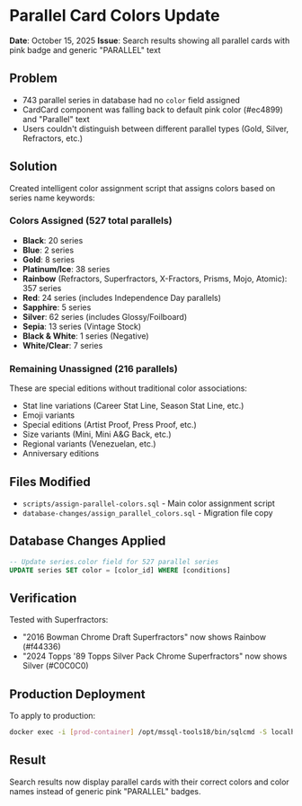 # Parallel Card Colors Update
**Date**: October 15, 2025
**Issue**: Search results showing all parallel cards with pink badge and generic "PARALLEL" text

## Problem
- 743 parallel series in database had no `color` field assigned
- CardCard component was falling back to default pink color (#ec4899) and "Parallel" text
- Users couldn't distinguish between different parallel types (Gold, Silver, Refractors, etc.)

## Solution
Created intelligent color assignment script that assigns colors based on series name keywords:

### Colors Assigned (527 total parallels)
- **Black**: 20 series
- **Blue**: 2 series
- **Gold**: 8 series
- **Platinum/Ice**: 38 series
- **Rainbow** (Refractors, Superfractors, X-Fractors, Prisms, Mojo, Atomic): 357 series
- **Red**: 24 series (includes Independence Day parallels)
- **Sapphire**: 5 series
- **Silver**: 62 series (includes Glossy/Foilboard)
- **Sepia**: 13 series (Vintage Stock)
- **Black & White**: 1 series (Negative)
- **White/Clear**: 7 series

### Remaining Unassigned (216 parallels)
These are special editions without traditional color associations:
- Stat line variations (Career Stat Line, Season Stat Line, etc.)
- Emoji variants
- Special editions (Artist Proof, Press Proof, etc.)
- Size variants (Mini, Mini A&G Back, etc.)
- Regional variants (Venezuelan, etc.)
- Anniversary editions

## Files Modified
- `scripts/assign-parallel-colors.sql` - Main color assignment script
- `database-changes/assign_parallel_colors.sql` - Migration file copy

## Database Changes Applied
```sql
-- Update series.color field for 527 parallel series
UPDATE series SET color = [color_id] WHERE [conditions]
```

## Verification
Tested with Superfractors:
- "2016 Bowman Chrome Draft Superfractors" now shows Rainbow (#f44336)
- "2024 Topps '89 Topps Silver Pack Chrome Superfractors" now shows Silver (#C0C0C0)

## Production Deployment
To apply to production:
```bash
docker exec -i [prod-container] /opt/mssql-tools18/bin/sqlcmd -S localhost -U sa -P '[password]' -d CollectYourCards -C < database-changes/assign_parallel_colors.sql
```

## Result
Search results now display parallel cards with their correct colors and color names instead of generic pink "PARALLEL" badges.
